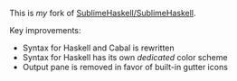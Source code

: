 This is *my* fork of [SublimeHaskell/SublimeHaskell][SublimeHaskell/SublimeHaskell].

Key improvements:
- Syntax for Haskell and Cabal is rewritten
- Syntax for Haskell has its own *dedicated* color scheme
- Output pane is removed in favor of built-in gutter icons

[SublimeHaskell/SublimeHaskell]:
  https://github.com/SublimeHaskell/SublimeHaskell
